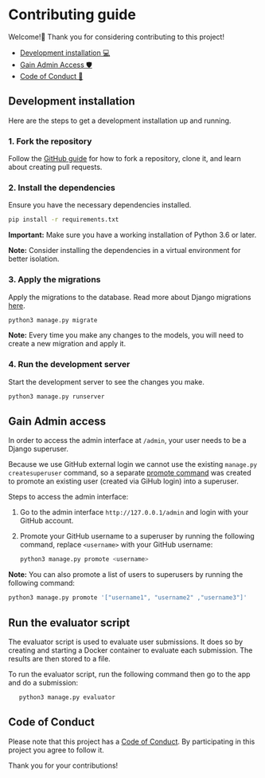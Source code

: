 # Contributing guide

Welcome!👋 Thank you for considering contributing to this project!

- [Development installation 💻](#development-installation)
- [Gain Admin Access 🛡️](#gain-admin-access)
- [Code of Conduct 📜](#code-of-conduct)

## Development installation

Here are the steps to get a development installation up and running.

### 1. Fork the repository

Follow the [GitHub guide](https://docs.github.com/en/pull-requests/collaborating-with-pull-requests/working-with-forks/fork-a-repo) for how to fork a repository, clone it, and learn about creating pull requests.

### 2. Install the dependencies

Ensure you have the necessary dependencies installed.

```bash
pip install -r requirements.txt
```

**Important:** Make sure you have a working installation of Python 3.6 or later.

**Note:** Consider installing the dependencies in a virtual environment for better isolation.

### 3. Apply the migrations

Apply the migrations to the database. Read more about Django migrations [here](https://docs.djangoproject.com/en/5.0/topics/migrations/).

```bash
python3 manage.py migrate
```

**Note:** Every time you make any changes to the models, you will need to create a new migration and apply it.

### 4. Run the development server

Start the development server to see the changes you make.

```bash
python3 manage.py runserver
```

## Gain Admin access

In order to access the admin interface at `/admin`, your user needs to be a Django superuser.

Because we use GitHub external login we cannot use the existing `manage.py createsuperuser` command, so a separate [promote command](https://github.com/2i2c-org/frx-challenges/blob/main/comptest/web/management/commands/promote.py) was created to promote an existing user (created via GiHub login) into a superuser.

Steps to access the admin interface:

1. Go to the admin interface `http://127.0.0.1/admin` and login with your GitHub account.

2. Promote your GitHub username to a superuser by running the following command, replace `<username>` with your GitHub username:

   ```bash
   python3 manage.py promote <username>
   ```

**Note:** You can also promote a list of users to superusers by running the following command:

```bash
python3 manage.py promote '["username1", "username2" ,"username3"]'
```

## Run the evaluator script

The evaluator script is used to evaluate user submissions.
It does so by creating and starting a Docker container to evaluate each
submission. The results are then stored to a file.

To run the evaluator script, run the following command then go to the app and
do a submission:

```bash
   python3 manage.py evaluator
```

## Code of Conduct

Please note that this project has a [Code of Conduct](https://github.com/2i2c-org/frx-challenges?tab=coc-ov-file). By participating in this project you agree to follow it.

Thank you for your contributions!

